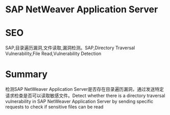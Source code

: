 # SAP NetWeaver Application Server
# SEO
SAP,目录遍历漏洞,文件读取,漏洞检测。SAP,Directory Traversal Vulnerability,File Read,Vulnerability Detection
# Summary
检测SAP NetWeaver Application Server是否存在目录遍历漏洞，通过发送特定请求检查是否可以读取敏感文件。Detect whether there is a directory traversal vulnerability in SAP NetWeaver Application Server by sending specific requests to check if sensitive files can be read

